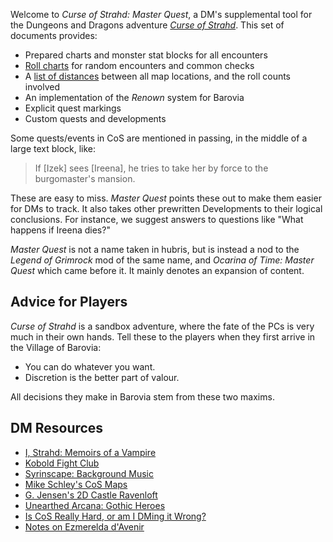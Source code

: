 Welcome to *Curse of Strahd: Master Quest*, a DM's supplemental tool for the
Dungeons and Dragons adventure [*Curse of
Strahd*](https://dnd.wizards.com/products/tabletop-games/rpg-products/curse-strahd).
This set of documents provides:

- Prepared charts and monster stat blocks for all encounters
- [Roll charts](./rolls.md) for random encounters and common checks
- A [list of distances](./travel.md) between all map locations, and the roll counts involved
- An implementation of the *Renown* system for Barovia
- Explicit quest markings
- Custom quests and developments

Some quests/events in CoS are mentioned in passing, in the middle of a large
text block, like:

> If [Izek] sees [Ireena], he tries to take her by force to the burgomaster's
> mansion.

These are easy to miss. *Master Quest* points these out to make them easier
for DMs to track. It also takes other prewritten Developments to their
logical conclusions. For instance, we suggest answers to questions like
"What happens if Ireena dies?"

*Master Quest* is not a name taken in hubris, but is instead a nod to the
*Legend of Grimrock* mod of the same name, and *Ocarina of Time: Master
Quest* which came before it. It mainly denotes an expansion of content.

Advice for Players
------------------

*Curse of Strahd* is a sandbox adventure, where the fate of the PCs is very
much in their own hands. Tell these to the players when they first arrive in
the Village of Barovia:

- You can do whatever you want.
- Discretion is the better part of valour.

All decisions they make in Barovia stem from these two maxims.

DM Resources
------------
- [I, Strahd: Memoirs of a Vampire](https://www.amazon.ca/Strahd-Memoirs-Vampire-Ravenloft-Covenant-ebook/dp/B00BABT0W2/ref=sr_1_1?ie=UTF8&qid=1511750878&sr=8-1&keywords=i%2C+strahd)
- [Kobold Fight Club](http://kobold.club/fight/#/encounter-builder)
- [Syrinscape: Background Music](https://syrinscape.com/about-syrinscape/)
- [Mike Schley's CoS Maps](http://prints.mikeschley.com/p678546160)
- [G. Jensen's 2D Castle Ravenloft](https://www.dmsguild.com/product/185990/Castle-Ravenloft-hires-colour-jpg-maps)
- [Unearthed Arcana: Gothic Heroes](https://dnd.wizards.com/sites/default/files/media/upload/articles/UA%20Gothic%20Characters.pdf)
- [Is CoS Really Hard, or am I DMing it Wrong?](http://rpg.stackexchange.com/questions/79298/is-curse-of-strahd-really-hard-or-am-i-dming-it-wrong)
- [Notes on Ezmerelda d'Avenir](https://www.reddit.com/r/CurseofStrahd/comments/8wct9k/my_notes_on_ezmerelda_davenir_vistani_monster/)
